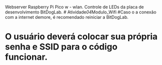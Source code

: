 Webserver Raspberry Pi Pico w - wlan. Controle de LEDs da placa de desenvolvimento BitDogLab.
#   A t i v i d a d e _ 0 4 _ M o d u l o _ W i f i 
# Caso o a conexão com a internet demore, é recomendado reiniciar a BitDogLab.
# O usuário deverá colocar sua própria senha e SSID para o código funcionar.
 
